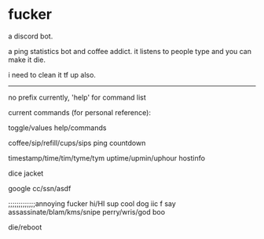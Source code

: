 # fucker
a discord bot.

a ping statistics bot and coffee addict. it listens to people type and
you can make it die.

i need to clean it tf up also.

- - - - - - - - - - -

no prefix currently, 'help' for command list

current commands (for personal reference):

toggle/values
help/commands

coffee/sip/refill/cups/sips
ping
countdown

timestamp/time/tim/tyme/tym
uptime/upmin/uphour
hostinfo

dice
jacket

google
cc/ssn/asdf

;;;;;;;;;;;;;annoying
fucker
hi/HI
sup
cool
dog
iic
f
say
assassinate/blam/kms/snipe
perry/wris/god
boo

die/reboot
